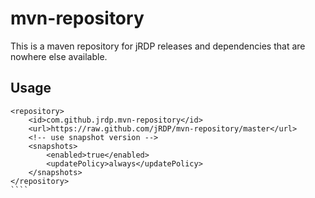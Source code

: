 mvn-repository
==============

This is a maven repository for jRDP releases and dependencies that are nowhere else available.


Usage
-----

`````
<repository>
    <id>com.github.jrdp.mvn-repository</id>
    <url>https://raw.github.com/jRDP/mvn-repository/master</url>
    <!-- use snapshot version -->
    <snapshots>
        <enabled>true</enabled>
        <updatePolicy>always</updatePolicy>
    </snapshots>
</repository>
````
